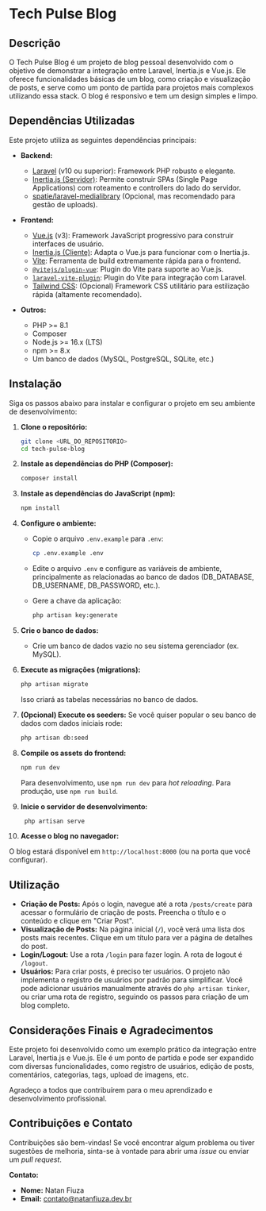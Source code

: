 # Tech Pulse Blog

## Descrição

O Tech Pulse Blog é um projeto de blog pessoal desenvolvido com o objetivo de demonstrar a integração entre Laravel, Inertia.js e Vue.js. Ele oferece funcionalidades básicas de um blog, como criação e visualização de posts, e serve como um ponto de partida para projetos mais complexos utilizando essa stack. O blog é responsivo e tem um design simples e limpo.

## Dependências Utilizadas

Este projeto utiliza as seguintes dependências principais:

*   **Backend:**
    *   [Laravel](https://laravel.com/) (v10 ou superior): Framework PHP robusto e elegante.
    *   [Inertia.js (Servidor)](https://inertiajs.com/):  Permite construir SPAs (Single Page Applications) com roteamento e controllers do lado do servidor.
    *   [spatie/laravel-medialibrary](https://spatie.be/docs/laravel-medialibrary/v10/introduction) (Opcional, mas recomendado para gestão de uploads).

*   **Frontend:**
    *   [Vue.js](https://vuejs.org/) (v3): Framework JavaScript progressivo para construir interfaces de usuário.
    *   [Inertia.js (Cliente)](https://inertiajs.com/):  Adapta o Vue.js para funcionar com o Inertia.js.
    *   [Vite](https://vitejs.dev/): Ferramenta de build extremamente rápida para o frontend.
    *   [`@vitejs/plugin-vue`](https://github.com/vitejs/vite-plugin-vue/tree/main/packages/plugin-vue): Plugin do Vite para suporte ao Vue.js.
    *   [`laravel-vite-plugin`](https://laravel.com/docs/10.x/vite): Plugin do Vite para integração com Laravel.
    *  [Tailwind CSS](https://tailwindcss.com/):  (Opcional) Framework CSS utilitário para estilização rápida (altamente recomendado).

* **Outros:**
    * PHP >= 8.1
    * Composer
    * Node.js >= 16.x (LTS)
    * npm >= 8.x
    * Um banco de dados (MySQL, PostgreSQL, SQLite, etc.)

## Instalação

Siga os passos abaixo para instalar e configurar o projeto em seu ambiente de desenvolvimento:

1.  **Clone o repositório:**

    ```bash
    git clone <URL_DO_REPOSITORIO>
    cd tech-pulse-blog
    ```

2.  **Instale as dependências do PHP (Composer):**

    ```bash
    composer install
    ```

3.  **Instale as dependências do JavaScript (npm):**

    ```bash
    npm install
    ```

4.  **Configure o ambiente:**

    *   Copie o arquivo `.env.example` para `.env`:

        ```bash
        cp .env.example .env
        ```
    *   Edite o arquivo `.env` e configure as variáveis de ambiente, principalmente as relacionadas ao banco de dados (DB_DATABASE, DB_USERNAME, DB_PASSWORD, etc.).
    *   Gere a chave da aplicação:
        ```bash
        php artisan key:generate
        ```

5. **Crie o banco de dados:**
    * Crie um banco de dados vazio no seu sistema gerenciador (ex. MySQL).

6.  **Execute as migrações (migrations):**

    ```bash
    php artisan migrate
    ```
    Isso criará as tabelas necessárias no banco de dados.

7.  **(Opcional) Execute os seeders:**
     Se você quiser popular o seu banco de dados com dados iniciais rode:
     ```bash
     php artisan db:seed
     ```

8.  **Compile os assets do frontend:**

    ```bash
    npm run dev
    ```
    Para desenvolvimento, use `npm run dev` para *hot reloading*.  Para produção, use `npm run build`.

9. **Inicie o servidor de desenvolvimento:**

   ```bash
    php artisan serve
   ```

10. **Acesse o blog no navegador:**

   O blog estará disponível em `http://localhost:8000` (ou na porta que você configurar).

## Utilização

*   **Criação de Posts:**  Após o login, navegue até a rota `/posts/create` para acessar o formulário de criação de posts. Preencha o título e o conteúdo e clique em "Criar Post".
*   **Visualização de Posts:**  Na página inicial (`/`), você verá uma lista dos posts mais recentes.  Clique em um título para ver a página de detalhes do post.
*   **Login/Logout:** Use a rota `/login` para fazer login. A rota de logout é `/logout`.
*   **Usuários:** Para criar posts, é preciso ter usuários. O projeto não implementa o registro de usuários por padrão para simplificar. Você pode adicionar usuários manualmente através do `php artisan tinker`, ou criar uma rota de registro, seguindo os passos para criação de um blog completo.

## Considerações Finais e Agradecimentos

Este projeto foi desenvolvido como um exemplo prático da integração entre Laravel, Inertia.js e Vue.js.  Ele é um ponto de partida e pode ser expandido com diversas funcionalidades, como registro de usuários, edição de posts, comentários, categorias, tags, upload de imagens, etc.

Agradeço a todos que contribuírem para o meu aprendizado e desenvolvimento profissional.

## Contribuições e Contato

Contribuições são bem-vindas! Se você encontrar algum problema ou tiver sugestões de melhoria, sinta-se à vontade para abrir uma *issue* ou enviar um *pull request*.

**Contato:**

*   **Nome:** Natan Fiuza
*   **Email:** [contato@natanfiuza.dev.br](mailto:contato@natanfiuza.dev.br)

